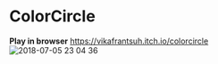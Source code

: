 # ColorCircle
<b>Play in browser</b> https://vikafrantsuh.itch.io/colorcircle
<br>![2018-07-05 23 04 36](https://user-images.githubusercontent.com/38578416/42346089-130d5bf6-80aa-11e8-98a4-216c7370223d.png)

